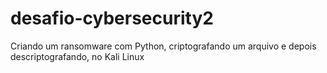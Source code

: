 # desafio-cybersecurity2
Criando um ransomware com Python, criptografando um arquivo e depois descriptografando, no Kali Linux
